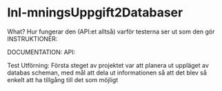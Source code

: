 # Inl-mningsUppgift2Databaser
What?
Hur fungerar den (API:et alltså)
varför testerna ser ut som den gör
INSTRUKTIONER:


DOCUMENTATION:
API:

Test Utförning:
  Första steget av projektet var att planera ut uppläget av databas scheman, med mål att dela ut informationen så att det blev så enkelt att ha tillgång till det som möjligt
  